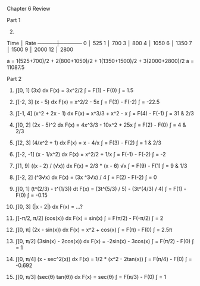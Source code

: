 Chapter 6 Review


Part 1

2. 

Time │ Rate
─────┼──────
0	 │ 525
1	 │ 700
3	 │ 800
4	 │ 1050
6	 │ 1350
7	 │ 1500
9	 │ 2000
12	 │ 2800

a = 1(525+700)/2 + 2(800+1050)/2 + 1(1350+1500)/2 + 3(2000+2800)/2
a = 11087.5


Part 2

1. ∫[0, 1] (3x) dx
F(x) = 3x^2/2
∫ = F(1) - F(0)
∫ = 1.5

2. ∫[-2, 3] (x - 5) dx
F(x) = x^2/2 - 5x
∫ = F(3) - F(-2)
∫ = -22.5

3. ∫[-1, 4] (x^2 + 2x - 1) dx
F(x) = x^3/3 + x^2 - x
∫ = F(4) - F(-1)
∫ = 31 & 2/3

4. ∫[0, 2] (2x - 5)^2 dx
F(x) = 4x^3/3 - 10x^2 + 25x
∫ = F(2) - F(0)
∫ = 4 & 2/3

5. ∫[2, 3] (4/x^2 + 1) dx
F(x) = x - 4/x
∫ = F(3) - F(2)
∫ = 1 & 2/3

6. ∫[-2, -1] (x - 1/x^2) dx
F(x) = x^2/2 + 1/x
∫ = F(-1) - F(-2)
∫ = -2

7. ∫[1, 9] ((x - 2) / (√x)) dx
F(x) = 2/3 * (x - 6) √x
∫ = F(9) - F(1)
∫ = 9 & 1/3

8. ∫[-2, 2] (^3√x) dx
F(x) = (3x ^3√x) / 4
∫ = F(2) - F(-2)
∫ = 0

9. ∫[0, 1] (t^(2/3) - t^(1/3)) dt
F(x) = (3t^(5/3) / 5) - (3t^(4/3) / 4)
∫ = F(1) - F(0)
∫ = -0.15

10. ∫[0, 3] (|x - 2|) dx
F(x) = ...?

11. ∫[-π/2, π/2] (cos(x)) dx
F(x) = sin(x)
∫ = F(π/2) - F(-π/2)
∫ = 2

12. ∫[0, π] (2x - sin(x)) dx
F(x) = x^2 + cos(x)
∫ = F(π) - F(0)
∫ = 2.5π

13. ∫[0, π/2] (3sin(x) - 2cos(x)) dx
F(x) = -2sin(x) - 3cos(x)
∫ = F(π/2) - F(0)
∫ = 1

14. ∫[0, π/4] (x - sec^2(x)) dx
F(x) = 1/2 * (x^2 - 2tan(x))
∫ = F(π/4) - F(0)
∫ = -0.692

15. ∫[0, π/3] (sec(θ) tan(θ)) dx
F(x) = sec(θ)
∫ = F(π/3) - F(0)
∫ = 1
